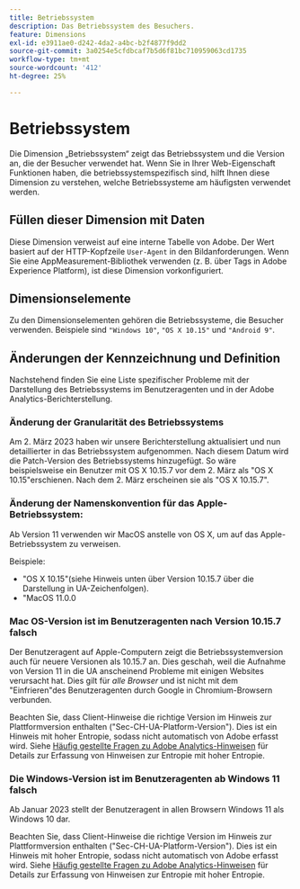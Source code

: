 ```yaml
---
title: Betriebssystem
description: Das Betriebssystem des Besuchers.
feature: Dimensions
exl-id: e3911ae0-d242-4da2-a4bc-b2f4877f9dd2
source-git-commit: 3a0254e5cfdbcaf7b5d6f81bc710959063cd1735
workflow-type: tm+mt
source-wordcount: '412'
ht-degree: 25%

---
```


# Betriebssystem

Die Dimension „Betriebssystem“ zeigt das Betriebssystem und die Version an, die der Besucher verwendet hat. Wenn Sie in Ihrer Web-Eigenschaft Funktionen haben, die betriebssystemspezifisch sind, hilft Ihnen diese Dimension zu verstehen, welche Betriebssysteme am häufigsten verwendet werden.

## Füllen dieser Dimension mit Daten

Diese Dimension verweist auf eine interne Tabelle von Adobe. Der Wert basiert auf der HTTP-Kopfzeile `User-Agent` in den Bildanforderungen. Wenn Sie eine AppMeasurement-Bibliothek verwenden (z. B. über Tags in Adobe Experience Platform), ist diese Dimension vorkonfiguriert.

## Dimensionselemente

Zu den Dimensionselementen gehören die Betriebssysteme, die Besucher verwenden. Beispiele sind `"Windows 10"`, `"OS X 10.15"` und `"Android 9"`.

## Änderungen der Kennzeichnung und Definition

Nachstehend finden Sie eine Liste spezifischer Probleme mit der Darstellung des Betriebssystems im Benutzeragenten und in der Adobe Analytics-Berichterstellung.

### Änderung der Granularität des Betriebssystems

Am 2. März 2023 haben wir unsere Berichterstellung aktualisiert und nun detaillierter in das Betriebssystem aufgenommen. Nach diesem Datum wird die Patch-Version des Betriebssystems hinzugefügt. So wäre beispielsweise ein Benutzer mit OS X 10.15.7 vor dem 2. März als &quot;OS X 10.15&quot;erschienen. Nach dem 2. März erscheinen sie als &quot;OS X 10.15.7&quot;.

### Änderung der Namenskonvention für das Apple-Betriebssystem:

Ab Version 11 verwenden wir MacOS anstelle von OS X, um auf das Apple-Betriebssystem zu verweisen.

Beispiele:

* &quot;OS X 10.15&quot;(siehe Hinweis unten über Version 10.15.7 über die Darstellung in UA-Zeichenfolgen).
* &quot;MacOS 11.0.0

### Mac OS-Version ist im Benutzeragenten nach Version 10.15.7 falsch 

Der Benutzeragent auf Apple-Computern zeigt die Betriebssystemversion auch für neuere Versionen als 10.15.7 an. Dies geschah, weil die Aufnahme von Version 11 in die UA anscheinend Probleme mit einigen Websites verursacht hat. Dies gilt für *alle Browser* und ist nicht mit dem &quot;Einfrieren&quot;des Benutzeragenten durch Google in Chromium-Browsern verbunden.

Beachten Sie, dass Client-Hinweise die richtige Version im Hinweis zur Plattformversion enthalten (&quot;Sec-CH-UA-Platform-Version&quot;). Dies ist ein Hinweis mit hoher Entropie, sodass nicht automatisch von Adobe erfasst wird. Siehe [Häufig gestellte Fragen zu Adobe Analytics-Hinweisen](https://experienceleague.adobe.com/docs/analytics/technotes/client-hints.html?lang=en) für Details zur Erfassung von Hinweisen zur Entropie mit hoher Entropie.

### Die Windows-Version ist im Benutzeragenten ab Windows 11 falsch

Ab Januar 2023 stellt der Benutzeragent in allen Browsern Windows 11 als Windows 10 dar.

Beachten Sie, dass Client-Hinweise die richtige Version im Hinweis zur Plattformversion enthalten (&quot;Sec-CH-UA-Platform-Version&quot;). Dies ist ein Hinweis mit hoher Entropie, sodass nicht automatisch von Adobe erfasst wird. Siehe [Häufig gestellte Fragen zu Adobe Analytics-Hinweisen](https://experienceleague.adobe.com/docs/analytics/technotes/client-hints.html?lang=en) für Details zur Erfassung von Hinweisen zur Entropie mit hoher Entropie.

